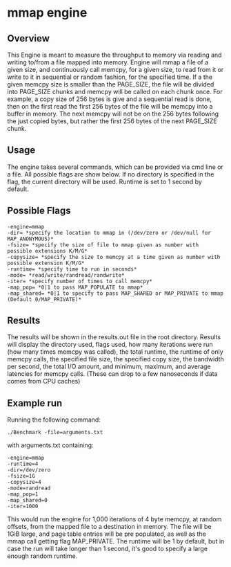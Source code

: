 # mmap engine

## Overview

This Engine is meant to measure the throughput to memory via reading and writing to/from a file mapped into memory. Engine will mmap a file of a given size, and continuously call memcpy, for a given size, to read from it or write to it in sequential or random fashion, for the specified time. If a the given memcpy size is smaller than the PAGE_SIZE, the file will be divided into PAGE_SIZE chunks and memcpy will be called on each chunk once. For example, a copy size of 256 bytes is give and a sequential read is done, then on the first read the first 256 bytes of the file will be memcpy into a buffer in memory. The next memcpy will not be on the 256 bytes following the just copied bytes, but rather the first 256 bytes of the next PAGE_SIZE chunk.

## Usage

The engine takes several commands, which can be provided via cmd line or a file. All possible flags are show below. If no directory is specified in the flag, the current directory will be used. Runtime is set to 1 second by default.

## Possible Flags

```shell
-engine=mmap
-dir= *specify the location to mmap in (/dev/zero or /dev/null for MAP_ANONYMOUS)*
-fsize= *specify the size of file to mmap given as number with possible extensions K/M/G*
-copysize= *specify the size to memcpy at a time given as number with possible extension K/M/G*
-runtime= *specify time to run in seconds*
-mode= *read/write/randread/randwrite*
-iter= *specify number of times to call memcpy*
-map_pop= *0|1 to pass MAP_POPULATE to mmap*
-map_shared= *0|1 to specify to pass MAP_SHARED or MAP_PRIVATE to mmap (Default 0/MAP_PRIVATE)*
```

## Results

The results will be shown in the results.out file in the root directory. Results will display the directory used, flags used, how many iterations were run (how many times memcpy was called), the total runtime, the runtime of only memcpy calls, the specified file size, the specified copy size, the bandwidth per second, the total I/O amount, and minimum, maximum, and average latencies for memcpy calls. (These can drop to a few nanoseconds if data comes from CPU caches)

## Example run

Running the following command:

```shell
./Benchmark -file=arguments.txt
```

with arguments.txt containing:

```shell
-engine=mmap
-runtime=4
-dir=/dev/zero
-fsize=1G
-copysize=4
-mode=randread
-map_pop=1
-map_shared=0
-iter=1000

```

This would run the engine for 1,000 iterations of 4 byte memcpy, at random offsets, from the mapped file to a destination in memory. The file will be 1GiB large, and page table entries will be pre populated, as well as the mmap call getting flag MAP_PRIVATE. The runtime will be 1 by default, but in case the run will take longer than 1 second, it's good to specify a large enough random runtime.
